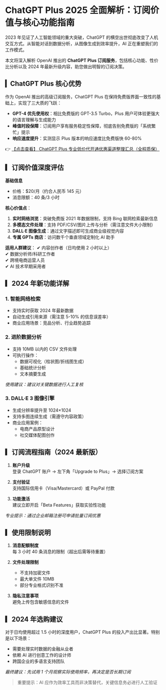 # ChatGPT Plus 2025 全面解析：订阅价值与核心功能指南

2023 年见证了人工智能领域的重大突破，ChatGPT 的横空出世彻底改变了人机交互方式。从智能对话到数据分析，从图像生成到效率提升，AI 正在重塑我们的工作模式。

本文将深入解析 OpenAI 推出的 **ChatGPT Plus 订阅服务**，包括核心功能、性价比分析以及 2024 年最新升级内容，助您做出明智的订阅决策。

## ▎ChatGPT Plus 核心优势

作为 OpenAI 推出的高级订阅服务，ChatGPT Plus 在保持免费版界面一致性的基础上，实现了三大质的飞跃：

- **GPT-4 优先使用权**：相比免费版的 GPT-3.5 Turbo，Plus 用户可体验更强大的语言理解与生成能力
- **峰值时段保障**：订阅用户享有服务稳定性保障，彻底告别免费版的「系统繁忙」提示
- **响应速度提升**：实测显示 Plus 版本的响应速度比免费版快 60-80%

👉 [【点击查看】 ChatGPT Plus 专业低价代开通优惠渠道整理汇总（全程质保）](https://bit.ly/DaiKai)

## ▎订阅价值深度评估

**基础信息**  
- 价格：$20/月（约合人民币 145 元）
- 消息限额：40 条/3 小时

**核心价值点**：
1. **实时网络浏览**：突破免费版 2021 年数据限制，支持 Bing 联网检索最新信息
2. **多模态文件处理**：支持 PDF/CSV/图片上传与分析（需注意文件大小限制）
3. **DALL·E 图像生成**：通过文字描述即可生成商业级视觉内容
4. **专属 GPTs 商店**：访问数千个垂直领域定制化 AI 助手

**适用人群建议**：
✔ 内容创作者（日均使用 2 小时以上）  
✔ 数据分析师/科研工作者  
✔ 跨境电商运营人员  
✔ AI 技术早期采用者

## ▎2024 年新功能详解

### 1. 智能网络检索
- 支持实时获取 2024 年最新数据
- 自动生成引用来源（需注意 5-10% 的信息误差率）
- 商业应用场景：竞品分析、行业趋势追踪

### 2. 进阶数据分析
- 支持 10MB 以内的 CSV 文件处理
- 可执行操作：
  - 数据可视化（柱状图/折线图生成）
  - 基础统计分析
  - 文本摘要生成

*使用建议：建议对关键数据进行人工复核*

### 3. DALL·E 3 图像引擎
- 生成分辨率提升至 1024×1024
- 支持多图连续生成（需遵守内容政策）
- 商业应用案例：
  - 电商产品原型设计
  - 社交媒体配图创作

## ▎订阅流程指南（2024 最新版）

1. **账户升级**  
   登录 ChatGPT 账户 → 左下角「Upgrade to Plus」→ 选择订阅方案

2. **支付验证**  
   支持国际信用卡（Visa/Mastercard）或 PayPal 付款

3. **功能激活**  
   建议立即开启「Beta Features」获取实验性功能

*专业提示：通过企业邮箱注册可申请批量订阅优惠*

## ▎使用限制说明

1. **消息配额制度**  
   每 3 小时 40 条消息的限制（超出后需等待重置）

2. **文件处理限制**  
   - 不支持加密文件
   - 最大单文件 10MB
   - 部分专业格式识别不准

3. **隐私注意事项**  
   避免上传包含敏感信息的文件

## ▎2024 年选购建议

对于日均使用超过 1.5 小时的深度用户，ChatGPT Plus 的投入产出比显著。特别是以下场景：
- 需要处理实时数据的金融从业者
- 依赖 AI 进行创意工作的设计师
- 跨国企业的多语言支持团队

*最终建议：先试用 1 个月观察实际使用频率，再决定是否长期订阅*

> 重要提示：AI 应作为效率工具而非决策替代，关键信息务必进行人工验证